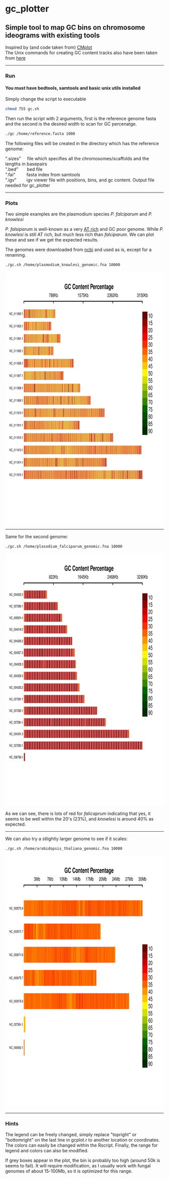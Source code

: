 gc_plotter
=========

## Simple tool to map GC bins on chromosome ideograms with existing tools

Inspired by (and code taken from) [CMplot](https://github.com/YinLiLin/R-CMplot)
<br>
The Unix commands for creating GC content tracks also have been taken from [here](https://wiki.bits.vib.be/index.php/Create_a_GC_content_track)

---

### Run

#### You must have bedtools, samtools and basic unix utils installed

Simply change the script to executable

```bash
chmod 755 gc.sh
```

Then run the script with 2 arguments, first is the reference genome fasta and the second is the desired width to scan for GC percenatge. 
```bash
./gc /home/reference.fasta 1000
```
The following files will be created in the directory which has the reference genome:

".sizes" &nbsp;&nbsp;&nbsp; file which specifies all the chromosomes/scaffolds and the lengths in basepairs <br>
".bed"   &nbsp;&nbsp;&nbsp;&nbsp;&nbsp;  bed file <br>
".fai"   &nbsp;&nbsp;&nbsp;&nbsp;&nbsp;&nbsp;&nbsp;  fasta index from samtools <br>
".igv"   &nbsp;&nbsp;&nbsp;&nbsp;&nbsp;&nbsp; igv viewer file with positions, bins, and gc content. Output file needed for gc_plotter<br>

---

### Plots

Two simple examples are the plasmodium species *P. falciparum* and *P. knowlesi*

*P. falsiparum* is well-known as a very [AT rich](https://genomevolution.org/wiki/index.php/Plasmodia_comparative_genomics) and GC poor genome. While *P. knowlesi* is still AT rich, but much less rich than *falciparum*. We can plot these and see if we get the expected results.

The genomes were downloaded from [ncbi](https://www.ncbi.nlm.nih.gov/genome/?term=txid1245013[Organism:noexp]) and used as is, except for a renaming. 

```bash
./gc.sh /home/plasmodium_knowlesi_genomic.fna 10000
```
<p align="center">
<a href="https://raw.githubusercontent.com/TheRincon/gc_plotter/plas1.jpg">
<img src="plas1.jpg" height="800px" width="800px">
</a>
</p>

---
Same for the second genome:

```bash
./gc.sh /home/plasodium_falciparum_genomic.fna 10000
```
<p align="center">
<a href="https://raw.githubusercontent.com/TheRincon/gc_plotter/plas.jpg">
<img src="plas.jpg" height="800px" width="800px">
</a>
</p>

As we can see, there is lots of red for *falicaprum* indicating that yes, it seems to be well within the 20's (23%), and *knowlesi* is around 40% as expected. 

---

We can also try a stlightly larger genome to see if it scales:

```bash
./gc.sh /home/arabidopsis_thaliana_genomic.fna 10000
```

<p align="center">
<a href="https://raw.githubusercontent.com/TheRincon/gc_plotter/arabidopsis.jpg">
<img src="arabidopsis.jpg" height="800px" width="800px">
</a>
</p>

---

### Hints

The legend can be freely changed, simply replace "topright" or "bottomright" on the last line in gcplot.r to another location or coordinates. The colors can easily be changed within the Rscript. Finally, the range for legend and colors can also be modified. 

If grey boxes appear in the plot, the bin is probably too high (around 50k is seems to fail). It will require modification, as I usually work with fungal genomes of about 15-100Mb, so it is optimized for this range. 
